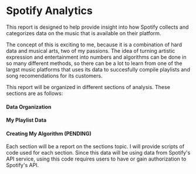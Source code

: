# Spotify Analytics

This report is designed to help provide insight into how Spotify collects and categorizes data on the music that is available on their platform.

The concept of this is exciting to me, because it is a combination of hard data and musical arts, two of my passions. The idea of turning artistic expression and entertainment into numbers and algorithms can be done in so many different methods, so there can be a lot to learn from one of the largst music platforms that uses its data to succesfully compile playlists and song recomendations for its customers.

This report will be organized in different sections of analysis. These sections are as follows:
#### **Data Organization**
#### **My Playlist Data**
#### **Creating My Algorithm** (PENDING)

Each section will be a report on the sections topic. I will provide scripts of code used for each section. Since this data will be using data from Spotify's API service, using this code requires users to have or gain authorization to Spotify's API.

